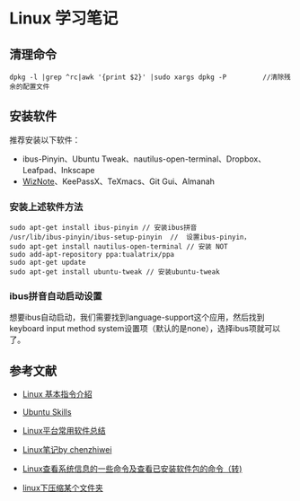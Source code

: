 # Linux 学习笔记

## 清理命令

```linux
dpkg -l |grep ^rc|awk '{print $2}' |sudo xargs dpkg -P         //清除残余的配置文件
```

## 安装软件

推荐安装以下软件：

- ibus-Pinyin、Ubuntu Tweak、nautilus-open-terminal、Dropbox、Leafpad、Inkscape
- [WizNote](http://blog.wiz.cn/wiznote-linux.html)、KeePassX、TeXmacs、Git Gui、Almanah

### 安装上述软件方法

```linux
sudo apt-get install ibus-pinyin // 安装ibus拼音
/usr/lib/ibus-pinyin/ibus-setup-pinyin  //  设置ibus-pinyin，
sudo apt-get install nautilus-open-terminal // 安装 NOT
sudo add-apt-repository ppa:tualatrix/ppa
sudo apt-get update
sudo apt-get install ubuntu-tweak // 安装ubuntu-tweak
```

### ibus拼音自动启动设置

想要ibus自动启动，我们需要找到language-support这个应用，然后找到keyboard input method system设置项（默认的是none），选择ibus项就可以了。



## 参考文献

- [Linux 基本指令介紹](http://linux.vbird.org/linux_basic/redhat6.1/linux_06command.php)

- [Ubuntu Skills](http://wiki.ubuntu.org.cn/UbuntuSkills)

- [Linux平台常用软件总结](http://www.jianshu.com/p/4adbfd83b29f)

- [Linux笔记by chenzhiwei](https://github.com/chenzhiwei/linux)

- [Linux查看系统信息的一些命令及查看已安装软件包的命令（转)](http://cheneyph.iteye.com/blog/824746)

- [linux下压缩某个文件夹](https://www.jianshu.com/p/8edabc1b5819)

